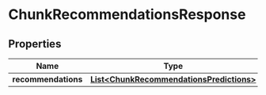 # ChunkRecommendationsResponse

## Properties

 Name                | Type                                                                                  | Description | Notes 
---------------------|---------------------------------------------------------------------------------------|-------------|-------
 **recommendations** | [**List&lt;ChunkRecommendationsPredictions&gt;**](ChunkRecommendationsPredictions.md) |             | 



